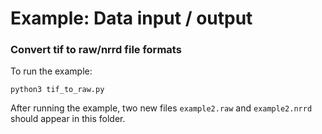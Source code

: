 # Example: Data input / output

### Convert tif to raw/nrrd file formats

To run the example:
```
python3 tif_to_raw.py
```

After running the example, two new files `example2.raw` and `example2.nrrd` should appear in this folder.


